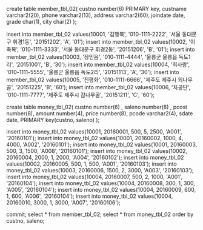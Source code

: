 
create table member_tbl_02(
custno number(6) PRIMARY key,
custname varchar2(20),
phone varchar2(13),
address varchar2(60),
joindate date,
grade char(1),
city char(2)
 );

insert into member_tbl_02 values(10001, '김행복', '010-1111-2222', '서울 동대문구 휘경1동', '20151202', 'A', '01');
insert into member_tbl_02 values(10002, '이축복', '010-1111-3333', '서울 동대문구 휘경2동', '20151206', 'B', '01');
insert into member_tbl_02 values(10003, '장믿음', '010-1111-4444', '울릉군 울릉읍 독도1리', '20151001', 'B', '30');
insert into member_tbl_02 values(10004, '최사랑', '010-1111-5555', '울릉군 울릉읍 독도2리', '20151113', 'A', '30');
insert into member_tbl_02 values(10005, '진평화', '010-1111-6666', '제주도 제주시 외나무골', '20151225', 'B', '60');
insert into member_tbl_02 values(10006, '차공단', '010-1111-7777', '제주도 제주시 감나무골', '20151211', 'C', '60');

create table money_tbl_02(
custno number(6) ,
saleno number(8) ,
pcost number(8),
amount number(4),
price number(8),
pcode varchar2(4),
sdate date,
PRIMARY key(custno, saleno)
);

insert into money_tbl_02 values(10001, 20160001, 500, 5, 2500, 'A001', '20160101');
insert into money_tbl_02 values(10001, 20160002, 1000, 4, 4000, 'A002', '20160101');
insert into money_tbl_02 values(10001, 20160003, 500, 3, 1500, 'A008', '20160101');
insert into money_tbl_02 values(10002, 20160004, 2000, 1, 2000, 'A004', '20160102');
insert into money_tbl_02 values(10002, 20160005, 500, 1, 500, 'A001', '20160103');
insert into money_tbl_02 values(10003, 20160006, 1500, 2, 3000, 'A003', '20160103');
insert into money_tbl_02 values(10004, 20160007, 500, 2, 1000, 'A001', '20160104');
insert into money_tbl_02 values(10004, 20160008, 300, 1, 300, 'A005', '20160104');
insert into money_tbl_02 values(10004, 20160009, 600, 1, 600, 'A006', '20160104');
insert into money_tbl_02 values(10004, 20160010, 3000, 1, 3000, 'A007', '20160106');

commit;
select * from member_tbl_02;
select * from money_tbl_02 order by custno, saleno;